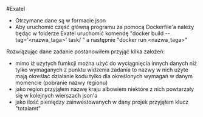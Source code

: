 #Exatel
- Otrzymane dane są w formacie json
- Aby uruchomić część główną programu za pomocą Dockerfile'a należy będąc
w folderze Exatel uruchomić komendę "docker build --tag='<nazwa_taga>' task/
" a następnie "docker run <nazwa_taga>"

Rozwiązując dane zadanie postanowiłem przyjąć kilka założeń:
- mimo iż użytych fumkcji można użyć do wyciągnięcia innych danych niż tylko
wymaganych z punktu widzenia zadania to nazwy w nich użyte mają
określać działanie kodu tylko dla określonych wymagań w danym momencie (pobranie nazwy regionu)
- jako region przyjąłem nazwę kraju albowiem niektóre z nich powtarzały się
w kolejnych wierszach json'a
- jako ilość pieniędzy zainwestowanych w dany projek przyjąłem klucz "totalamt"